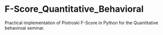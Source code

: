# F-Score_Quantitative_Behavioral
Practical implementation of Piotroski F-Score in Python for the Quantitative behaviroal seminar.

